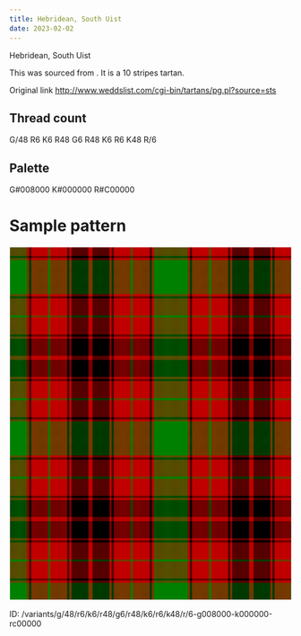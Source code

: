 ```yaml
---
title: Hebridean, South Uist
date: 2023-02-02
---
```

Hebridean, South Uist

This was sourced from <no value>.  It is a 10 stripes tartan.

Original link http://www.weddslist.com/cgi-bin/tartans/pg.pl?source=sts

## Thread count
G/48 R6 K6 R48 G6 R48 K6 R6 K48 R/6

## Palette
G#008000 K#000000 R#C00000

# Sample pattern

![Tartan detail](tartan.png "G/48 R6 K6 R48 G6 R48 K6 R6 K48 R/6 tartan")

ID: /variants/g/48/r6/k6/r48/g6/r48/k6/r6/k48/r/6-g008000-k000000-rc00000